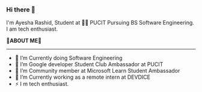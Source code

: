 ### Hi there 👋
I'm Ayesha Rashid, Student at 👨‍💻 PUCIT Pursuing BS Software Engineering. I am tech enthusiast.

**🧐ABOUT ME**🚀
________________________________________________________________________
- 🔭 I’m Currently doing Software Engineering
- 🌱 I’m Google developer Student Club Ambassador at PUCIT
- 👯 I’m Community member at Microsoft Learn Student Ambassador
- 🌱 I’m Currently working as a remote intern at DEVDICE
- ⚡ I m tech enthusiast.

